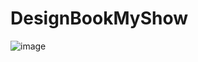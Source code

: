 # DesignBookMyShow

![image](https://github.com/binay1311/DesignBookMyShow/assets/55042476/71a1fbcd-5f50-4e94-9b3f-17af93812a02)
